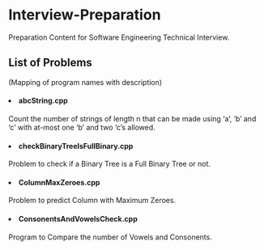 # Interview-Preparation

Preparation Content for Software Engineering Technical Interview.

## List of Problems
(Mapping of program names with description)

#### <li>abcString.cpp
Count the number of strings of length n that can be made using ‘a’, ‘b’ and ‘c’ with at-most one ‘b’ and two ‘c’s allowed.

#### <li>checkBinaryTreeIsFullBinary.cpp
Problem to check if a Binary Tree is a Full Binary Tree or not.

#### <li>ColumnMaxZeroes.cpp
Problem to predict Column with Maximum Zeroes.

#### <li>ConsonentsAndVowelsCheck.cpp
Program to Compare the number of Vowels and Consonents.
